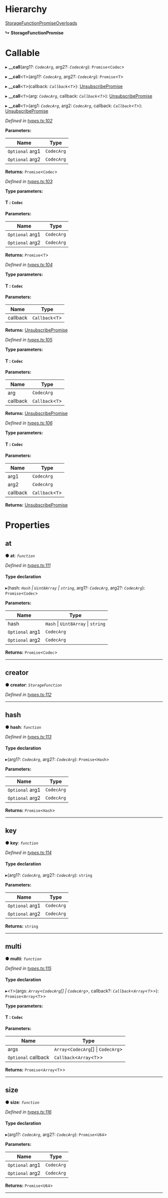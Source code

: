 

# Hierarchy

 [StorageFunctionPromiseOverloads](_types_.storagefunctionpromiseoverloads.md)

**↳ StorageFunctionPromise**

# Callable
▸ **__call**(arg1?: *`CodecArg`*, arg2?: *`CodecArg`*): `Promise`<`Codec`>

▸ **__call**<`T`>(arg1?: *`CodecArg`*, arg2?: *`CodecArg`*): `Promise`<`T`>

▸ **__call**<`T`>(callback: *`Callback`<`T`>*): [UnsubscribePromise](../modules/_types_.md#unsubscribepromise)

▸ **__call**<`T`>(arg: *`CodecArg`*, callback: *`Callback`<`T`>*): [UnsubscribePromise](../modules/_types_.md#unsubscribepromise)

▸ **__call**<`T`>(arg1: *`CodecArg`*, arg2: *`CodecArg`*, callback: *`Callback`<`T`>*): [UnsubscribePromise](../modules/_types_.md#unsubscribepromise)

*Defined in [types.ts:102](https://github.com/polkadot-js/api/blob/f9605cd/packages/api/src/types.ts#L102)*

**Parameters:**

| Name | Type |
| ------ | ------ |
| `Optional` arg1 | `CodecArg` |
| `Optional` arg2 | `CodecArg` |

**Returns:** `Promise`<`Codec`>

*Defined in [types.ts:103](https://github.com/polkadot-js/api/blob/f9605cd/packages/api/src/types.ts#L103)*

**Type parameters:**

#### T :  `Codec`
**Parameters:**

| Name | Type |
| ------ | ------ |
| `Optional` arg1 | `CodecArg` |
| `Optional` arg2 | `CodecArg` |

**Returns:** `Promise`<`T`>

*Defined in [types.ts:104](https://github.com/polkadot-js/api/blob/f9605cd/packages/api/src/types.ts#L104)*

**Type parameters:**

#### T :  `Codec`
**Parameters:**

| Name | Type |
| ------ | ------ |
| callback | `Callback`<`T`> |

**Returns:** [UnsubscribePromise](../modules/_types_.md#unsubscribepromise)

*Defined in [types.ts:105](https://github.com/polkadot-js/api/blob/f9605cd/packages/api/src/types.ts#L105)*

**Type parameters:**

#### T :  `Codec`
**Parameters:**

| Name | Type |
| ------ | ------ |
| arg | `CodecArg` |
| callback | `Callback`<`T`> |

**Returns:** [UnsubscribePromise](../modules/_types_.md#unsubscribepromise)

*Defined in [types.ts:106](https://github.com/polkadot-js/api/blob/f9605cd/packages/api/src/types.ts#L106)*

**Type parameters:**

#### T :  `Codec`
**Parameters:**

| Name | Type |
| ------ | ------ |
| arg1 | `CodecArg` |
| arg2 | `CodecArg` |
| callback | `Callback`<`T`> |

**Returns:** [UnsubscribePromise](../modules/_types_.md#unsubscribepromise)

# Properties

<a id="at"></a>

##  at

**● at**: *`function`*

*Defined in [types.ts:111](https://github.com/polkadot-js/api/blob/f9605cd/packages/api/src/types.ts#L111)*

#### Type declaration
▸(hash: *`Hash` \| `Uint8Array` \| `string`*, arg1?: *`CodecArg`*, arg2?: *`CodecArg`*): `Promise`<`Codec`>

**Parameters:**

| Name | Type |
| ------ | ------ |
| hash | `Hash` \| `Uint8Array` \| `string` |
| `Optional` arg1 | `CodecArg` |
| `Optional` arg2 | `CodecArg` |

**Returns:** `Promise`<`Codec`>

___
<a id="creator"></a>

##  creator

**● creator**: *`StorageFunction`*

*Defined in [types.ts:112](https://github.com/polkadot-js/api/blob/f9605cd/packages/api/src/types.ts#L112)*

___
<a id="hash"></a>

##  hash

**● hash**: *`function`*

*Defined in [types.ts:113](https://github.com/polkadot-js/api/blob/f9605cd/packages/api/src/types.ts#L113)*

#### Type declaration
▸(arg1?: *`CodecArg`*, arg2?: *`CodecArg`*): `Promise`<`Hash`>

**Parameters:**

| Name | Type |
| ------ | ------ |
| `Optional` arg1 | `CodecArg` |
| `Optional` arg2 | `CodecArg` |

**Returns:** `Promise`<`Hash`>

___
<a id="key"></a>

##  key

**● key**: *`function`*

*Defined in [types.ts:114](https://github.com/polkadot-js/api/blob/f9605cd/packages/api/src/types.ts#L114)*

#### Type declaration
▸(arg1?: *`CodecArg`*, arg2?: *`CodecArg`*): `string`

**Parameters:**

| Name | Type |
| ------ | ------ |
| `Optional` arg1 | `CodecArg` |
| `Optional` arg2 | `CodecArg` |

**Returns:** `string`

___
<a id="multi"></a>

##  multi

**● multi**: *`function`*

*Defined in [types.ts:115](https://github.com/polkadot-js/api/blob/f9605cd/packages/api/src/types.ts#L115)*

#### Type declaration
▸<`T`>(args: *`Array`<`CodecArg`[] \| `CodecArg`>*, callback?: *`Callback`<`Array`<`T`>>*): `Promise`<`Array`<`T`>>

**Type parameters:**

#### T :  `Codec`
**Parameters:**

| Name | Type |
| ------ | ------ |
| args | `Array`<`CodecArg`[] \| `CodecArg`> |
| `Optional` callback | `Callback`<`Array`<`T`>> |

**Returns:** `Promise`<`Array`<`T`>>

___
<a id="size"></a>

##  size

**● size**: *`function`*

*Defined in [types.ts:116](https://github.com/polkadot-js/api/blob/f9605cd/packages/api/src/types.ts#L116)*

#### Type declaration
▸(arg1?: *`CodecArg`*, arg2?: *`CodecArg`*): `Promise`<`U64`>

**Parameters:**

| Name | Type |
| ------ | ------ |
| `Optional` arg1 | `CodecArg` |
| `Optional` arg2 | `CodecArg` |

**Returns:** `Promise`<`U64`>

___

